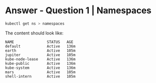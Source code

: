 # Answer - Question 1 | Namespaces

```bash
kubectl get ns > namespaces
```

The content should look like:
```
NAME               STATUS   AGE
default            Active   136m
earth              Active   105m
jupiter            Active   105m
kube-node-lease    Active   136m
kube-public        Active   136m
kube-system        Active   136m
mars               Active   105m
shell-intern       Active   105m
```
